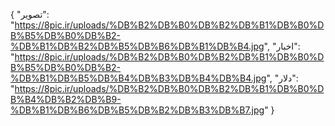 {
  "تصویر": "https://8pic.ir/uploads/%DB%B2%DB%B0%DB%B2%DB%B1%DB%B0%DB%B5%DB%B0%DB%B2-%DB%B1%DB%B2%DB%B5%DB%B6%DB%B1%DB%B4.jpg",
  "اخبار": "https://8pic.ir/uploads/%DB%B2%DB%B0%DB%B2%DB%B1%DB%B0%DB%B5%DB%B0%DB%B2-%DB%B1%DB%B5%DB%B4%DB%B3%DB%B4%DB%B4.jpg",
  "دلار": "https://8pic.ir/uploads/%DB%B2%DB%B0%DB%B2%DB%B1%DB%B0%DB%B4%DB%B2%DB%B9-%DB%B1%DB%B6%DB%B5%DB%B2%DB%B3%DB%B7.jpg"
}
